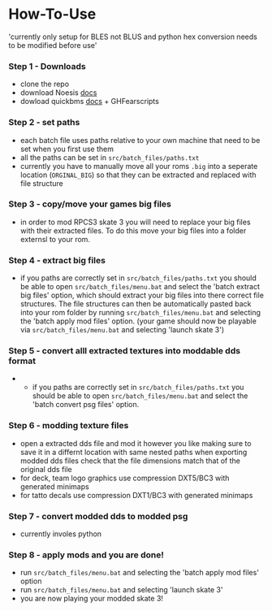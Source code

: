 # How-To-Use
'currently only setup for BLES not BLUS and python hex conversion needs to be modified before use'

### Step 1 - Downloads
 - clone the repo
 - download Noesis [docs](http://www.richwhitehouse.com/noesis/nms/index.php?content=userman)
 - dowload quickbms [docs](https://aluigi.altervista.org/papers/quickbms.txt) + GHFearscripts

### Step 2 - set paths
 - each batch file uses paths relative to your own machine that need to be set when you first use them
 - all the paths can be set in `src/batch_files/paths.txt`
 - currently you have to manually move all your roms `.big` into a seperate location (`ORGINAL_BIG`) so that they can be extracted and replaced with file structure
 
### Step 3 - copy/move your games big files
 - in order to mod RPCS3 skate 3 you will need to replace your big files with their extracted files. To do this move your big files into a folder externsl to your rom. 

### Step 4 - extract big files
 - if you paths are correctly set in `src/batch_files/paths.txt` you should be able to open `src/batch_files/menu.bat` and select the 'batch extract big files' option, which should extract your big files into there correct file structures. The file structures can then be automatically pasted back into your rom folder by running `src/batch_files/menu.bat` and selecting the 'batch apply mod files' option. (your game should now be playable via `src/batch_files/menu.bat` and selecting 'launch skate 3')

### Step 5 - convert alll extracted textures into moddable dds format
 - - if you paths are correctly set in `src/batch_files/paths.txt` you should be able to open `src/batch_files/menu.bat` and select the 'batch convert psg files' option.

### Step 6 - modding texture files 
 - open a extracted dds file and mod it however you like making sure to save it in a differnt location with same nested paths
when exporting modded dds files check that the file dimensions match that of the original dds file
 - for deck, team logo graphics use compression DXT5/BC3 with generated minimaps
 - for tatto decals use compression DXT1/BC3 with generated minimaps

### Step 7 - convert modded dds to modded psg
 - currently involes python

### Step 8 - apply mods and you are done!
 - run `src/batch_files/menu.bat` and selecting the 'batch apply mod files' option
 - run `src/batch_files/menu.bat` and selecting 'launch skate 3'
 - you are now playing your modded skate 3!